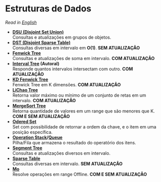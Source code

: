 # Estruturas de Dados

*Read in [English](README.en.md)*

+ **[DSU (Disjoint Set Union)](DSU/)**  
Consultas e atualizações em grupos de objetos.
+ **[DST (Disjoint Sparse Table)](Disjoint%20Sparse%20Table)**  
Consultas diversas em intervalo em **O(1)**. **SEM ATUALIZAÇÂO**
+ **[Fenwick Tree](Fenwick%20Tree)**  
Consultas e atualizações de soma em intervalo. **COM ATUALIZAÇÂO**
+ **[Interval Tree](Interval%20Tree) (Autoral)**  
Responde quantos intervalos intersectam com outro. **COM ATUALIZAÇÂO**
+ **[KD Fenwick Tree](KD%20Fenwick%20Tree)**  
Fenwick Tree em K dimensões. **COM ATUALIZAÇÂO**
+ **[LiChao Tree](LiChao%20Tree)**  
Retorna valor máximo ou mínimo de um conjunto de retas em um intervalo. **COM ATUALIZAÇÂO**
+ **[MergeSort Tree](MergeSort%20Tree)**  
Retorna quantidade de valores em um range que são menores que K. **COM E SEM ATUALIZAÇÂO**
+ **[Odered Set](Ordered%20Set)**  
Set com possibilidade de retornar a ordem da chave, e o item em uma posição específica.
+ **[Operation Stack](Operation%20Stack)/[Queue](Operation%20Queue)**  
Pilha/Fila que armazena o resultado do operatório dos itens.
+ **[Segment Tree](Segment%20Tree)**  
Consultas e atualizações diversos em intervalo.
+ **[Sparse Table](Sparse%20Table/)**  
Consultas diversas em intervalo. **SEM ATUALIZAÇÂO**
+ **[Mo](Mo/)**  
Resolve operações em range Offline. **COM E SEM ATUALIZAÇÂO**
